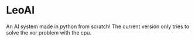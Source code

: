 # LeoAI
An AI system made in python from scratch!
The current version only tries to solve the xor problem with the cpu.
